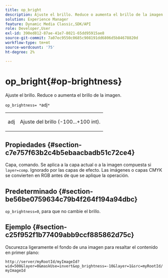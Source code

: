```yaml
---
title: op_bright
description: Ajuste el brillo. Reduce o aumenta el brillo de la imagen.
solution: Experience Manager
feature: Dynamic Media Classic,SDK/API
role: Developer,User
exl-id: 390ed812-87ae-41e7-8021-65dd95915ae8
source-git-commit: 7a07ec9550c0685c908191dd6806d5b84678820d
workflow-type: tm+mt
source-wordcount: '75'
ht-degree: 2%

---
```


# op_bright{#op-brightness}

Ajuste el brillo. Reduce o aumenta el brillo de la imagen.

`op_brightness= *`adj`*`

<table id="simpletable_2B5DB95B1FF044C8BD226D4F8311E806"> 
 <tr class="strow"> 
  <td class="stentry"> <p><span class="varname"> adj</span> </p> </td> 
  <td class="stentry"> <p>Ajuste del brillo (-100...+100 int). </p></td> 
 </tr> 
</table>

## Propiedades {#section-c7e757f63b2c4b5ebaacbadb51c72ce4}

Capa, comando. Se aplica a la capa actual o a la imagen compuesta si `layer=comp`. Ignorado por las capas de efecto. Las imágenes o capas CMYK se convierten en RGB antes de que se aplique la operación.

## Predeterminado {#section-be56be0759634c79b4f264f194a94dbc}

`op_brightness=0`, para que no cambie el brillo.

## Ejemplo {#section-c25f952f1b77409abb9ccf885862d75c}

Oscurezca ligeramente el fondo de una imagen para resaltar el contenido en primer plano:

`http://server/myRootId/myImageId?wid=500&layer=0&maskUse=invert&op_brightness=-10&layer=1&src=myRootId/myImageId`
